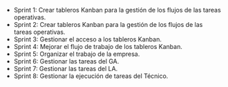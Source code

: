 - Sprint 1: Crear tableros Kanban para la gestión de los flujos de las tareas operativas.
- Sprint 2: Crear tableros Kanban para la gestión de los flujos de las tareas operativas.
- Sprint 3: Gestionar el acceso a los tableros Kanban.
- Sprint 4: Mejorar el flujo de trabajo de los tableros Kanban.
- Sprint 5: Organizar el trabajo de la empresa. 
- Sprint 6: Gestionar las tareas del GA. 
- Sprint 7: Gestionar las tareas del LA. 
- Sprint 8: Gestionar la ejecución de tareas del Técnico. 